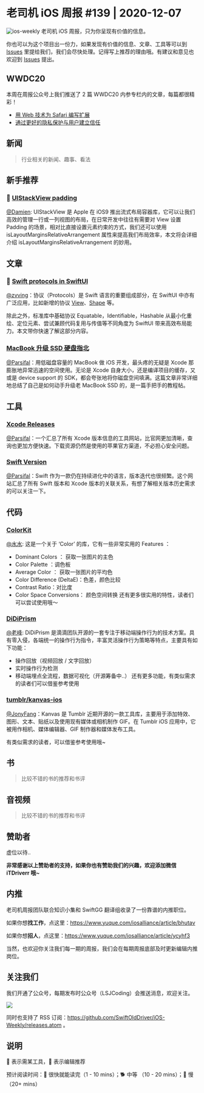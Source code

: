 # 老司机 iOS 周报 #139 | 2020-12-07

![ios-weekly](https://github.com/SwiftOldDriver/iOS-Weekly/blob/master/assets/ios-weekly.png?raw=true)
老司机 iOS 周报，只为你呈现有价值的信息。

你也可以为这个项目出一份力，如果发现有价值的信息、文章、工具等可以到 [Issues](https://github.com/SwiftOldDriver/iOS-Weekly/issues) 里提给我们，我们会尽快处理。记得写上推荐的理由哦。有建议和意见也欢迎到 [Issues](https://github.com/SwiftOldDriver/iOS-Weekly/issues) 提出。

## WWDC20

本周在周报公众号上我们推送了 2 篇 WWDC20 内参专栏内的文章，每篇都很精彩！

- [用 Web 技术为 Safari 编写扩展](https://mp.weixin.qq.com/s/ZVqCmWUGsUIYLXmpgBTZMA)
- [通过更好的隐私保护与用户建立信任](https://mp.weixin.qq.com/s/rIULHMRCmhdwuI_p1TIukw)

## 新闻

> 行业相关的新闻、趣事、看法

## 新手推荐

### 🐎 [UIStackView padding](https://sarunw.com/posts/uistackview-padding/)

[@Damien](https://github.com/ZengyiMa): UIStackView 是 Apple 在 iOS9 推出流式布局容器库，它可以让我们高效的管理一行或一列视图的布局，在日常开发中往往有需要对 View 设置 Padding 的场景，相对比直接设置元素约束的方式，我们还可以使用 isLayoutMarginsRelativeArrangement 属性来提高我们布局效率，本文将会详细介绍 isLayoutMarginsRelativeArrangement 的妙用。

## 文章

### 🐎 [Swift protocols in SwiftUI](https://fivestars.blog/swiftui/swift-protocols.html)
[@zvving](https://github.com/zvving)：协议（Protocols）是 Swift 语言的重要组成部分，在 SwiftUI 中亦有广泛应用，比如新增的协议 [View](https://developer.apple.com/documentation/swiftui/view)、[Shape](https://developer.apple.com/documentation/swiftui/shape) 等。

除此之外，标准库中基础协议 Equatable，Identifiable，Hashable 从最小化重绘、定位元素、尝试兼顾代码复用与传值等不同角度为 SwiftUI 带来高效布局能力。本文带你快速了解这部分内容。

### [MacBook 升级 SSD 硬盘指北](https://juejin.cn/post/6901549087221514247)

[@Parsifal](https://github.com/ParsifalC)：用低磁盘容量的 MacBook 做 iOS 开发，最头疼的无疑是 Xcode 那膨胀地异常迅速的空间使用。无论是 Xcode 自身大小，还是编译项目的缓存，又或是 device support 的 SDK，都会夸张地将你磁盘空间填满。这篇文章非常详细地总结了自己是如何动手升级老 MacBook SSD 的，是一篇手把手的教程帖。

## 工具

### [Xcode Releases](https://xcodereleases.com/)

[@Parsifal](https://github.com/ParsifalC)：一个汇总了所有 Xcode 版本信息的工具网站，比官网更加清晰，查询也更加方便快速。下载资源仍然是使用的苹果官方渠道，不必担心安全问题。

### [Swift Version](https://swiftversion.net/)

[@Parsifal](https://github.com/ParsifalC)：Swift 作为一款仍在持续进化中的语言，版本迭代也很频繁。这个网站汇总了所有 Swift 版本和 Xcode 版本的关联关系，有想了解相关版本历史需求的可以关注一下。

## 代码

### [ColorKit](https://github.com/Boris-Em/ColorKit)

[@水水](https://www.xuyanlan.com): 这是一个关于 ‘Color’ 的库，它有一些非常实用的 Features ：
- Dominant Colors ： 获取一张图片的主色
- Color Palette ：调色板
- Average Color ： 获取一张图片的平均色
- Color Difference (DeltaE)：色差，颜色比较
- Contrast Ratio：对比度
- Color Space Conversions： 颜色空间转换
还有更多很实用的特性，读者们可以尝试使用哦～

### [DiDiPrism](https://github.com/didi/DiDiPrism)

[@老峰](https://github.com/GesanTung): DiDiPrism 是滴滴团队开源的一套专注于移动端操作行为的技术方案。具有零入侵，各端统一的操作行为指令，丰富灵活操作行为策略等特点，主要具有如下功能：
- 操作回放（视频回放 / 文字回放）
- 实时操作行为检测
- 移动端埋点全流程，数据可视化（开源筹备中..）
还有更多功能，有类似需求的读者们可以借鉴参考使用

### [tumblr/kanvas-ios](https://github.com/tumblr/kanvas-ios)

[@JonyFang](https://github.com/JonyFang)：Kanvas 是 Tumblr 近期开源的一款工具库，主要用于添加特效、图形、文本、贴纸以及使用现有媒体或相机制作 GIF。在 Tumblr iOS 应用中，它被用作相机、媒体编辑器、GIF 制作器和媒体发布工具。

有类似需求的读者，可以借鉴参考使用哦~

## 书

> 比较不错的书的推荐和书评

## 音视频

> 比较不错的书的推荐和书评

## 赞助者

虚位以待..

**非常感谢以上赞助者的支持，如果你也有赞助我们的兴趣，欢迎添加微信 iTDriverr 哦~**

## 内推

老司机周报团队联合知识小集和 SwiftGG 翻译组收录了一份靠谱的内推职位。

如果你想**找工作**，点这里：https://www.yuque.com/iosalliance/article/bhutav

如果你想**招人**，点这里：https://www.yuque.com/iosalliance/article/ycyhf3

当然，也欢迎你关注我们每一期的周报，我们会在每期周报底部及时更新编辑内推岗位。

## 关注我们

我们开通了公众号，每期发布时公众号（LSJCoding）会推送消息，欢迎关注。

![](https://github.com/SwiftOldDriver/iOS-Weekly/blob/master/assets/qrcode_for_wechat.jpg?raw=true)

同时也支持了 RSS 订阅：https://github.com/SwiftOldDriver/iOS-Weekly/releases.atom 。

## 说明

🚧 表示需某工具，🌟 表示编辑推荐

预计阅读时间：🐎 很快就能读完（1 - 10 mins）；🐕 中等 （10 - 20 mins）；🐢 慢（20+ mins）
